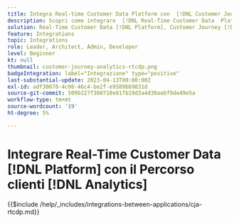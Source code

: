 ```yaml
---
title: Integra Real-time Customer Data Platform con  [!DNL Customer Journey Analytics]
description: Scopri come integrare  [!DNL Real-Time Customer Data  Platform] con [!DNL Customer Journey Analytics].
solution: Real-Time Customer Data [!DNL Platform], Customer Journey [!DNL Analytics]
feature: Integrations
topic: Integrations
role: Leader, Architect, Admin, Developer
level: Beginner
kt: null
thumbnail: customer-journey-analytics-rtcdp.png
badgeIntegration: label="Integrazione" type="positive"
last-substantial-update: 2023-04-13T00:00:00Z
exl-id: adf30070-4c06-46c4-be2f-e9589b69831d
source-git-commit: 509b227f360718e81fb19d3a4d30aebf9de49e5a
workflow-type: tm+mt
source-wordcount: '19'
ht-degree: 5%

---
```


# Integrare Real-Time Customer Data [!DNL Platform] con il Percorso clienti [!DNL Analytics]

{{$include /help/_includes/integrations-between-applications/cja-rtcdp.md}}
